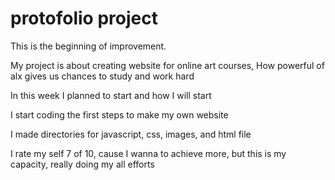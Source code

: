 <!DOCTYPE html>
<html>
   <head>
        <meta charset="UTF-8" />
   </head>
<body>
    <h1>protofolio project</h1>
    <p>This is the beginning of improvement.</p>
    <p>My project is about creating website for online art courses,
        How powerful of alx gives us chances to study and work hard</p>
    <p>In this week I planned to start and how I will start</p>
    <p>I start coding the first steps to make my own website</p>
    <p>I made directories for javascript, css, images, and html file</p>
    <p>I rate my self 7 of 10, cause I wanna to achieve more, but this is my capacity,  really doing my all efforts</p>
</body>
</html>
